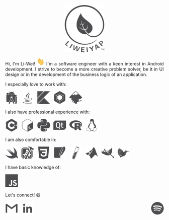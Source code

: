 <p align="center">
  <img height="150px" src="assets/logoPaths-noCircle-darkgrey-background-white.svg">
</p>

<p align="justify">
Hi, I'm Li-Wei! <img height="25px" width="25px" src="assets/waving-hand.gif"> I'm a software engineer with a keen interest in Android development. I strive to become a more creative problem solver, be it in UI design or in the development of the business logic of an application.
</p>

I especially love to work with:
<p float="left">
  <a href="https://developer.android.com/studio"><img src="assets/androidstudio-grey.svg" height="40"/></a>&ensp;
  <a href="https://www.java.com/en/"><img src="assets/java-grey.svg" height="40"/></a>&ensp;
  <a href="https://kotlinlang.org/"><img src="assets/kotlin-grey.svg" height="40"/></a>&ensp;
  <a href="https://developer.android.com/jetpack/compose"><img src="assets/jetpackcompose-grey.svg" height="40"/></a>&ensp;
  <a href="https://inkscape.org/"><img src="assets/inkscape-grey.svg" height="40"/></a>&ensp;
</p>

I also have professional experience with:
<p float="left">
  <a href="https://en.cppreference.com/w/"><img src="assets/cplusplus-grey.svg" height="40"/></a>&ensp;
  <a href="https://www.gnu.org/software/bash/"><img src="assets/gnubash-grey.svg" height="40"/></a>&ensp;
  <a href="https://www.python.org/"><img src="assets/python-grey.svg" height="40"/></a>&ensp;
  <a href="https://www.qt.io/"><img src="assets/qt-grey.svg" height="40"/></a>&ensp;
  <a href="https://www.r-project.org/"><img src="assets/r-grey.svg" height="40"/></a>&ensp;
  <a href="https://www.linux.org/"><img src="assets/linux-grey.svg" height="40"/></a>
</p>

I am also comfortable in:
<p float="left">
  <a href="https://swift.org/"><img src="assets/swift-grey.svg" height="40"/></a>&ensp;
  <a href="https://developer.apple.com/xcode/"><img src="assets/xcode-grey.svg" height="40"></a>&ensp;
  <a href="https://www.w3.org/Style/CSS/"><img src="assets/css3-grey.svg" height="40"/></a>&ensp;
  <a href="https://www.sqlite.org/index.html"><img src="assets/sqlite-grey.svg" height="40"/></a>&ensp;
  <a href="https://jekyllrb.com/"><img src="assets/jekyll-grey.svg" height="40"/></a>&ensp;
  <a href="https://uk.mathworks.com/products/matlab.html"><img src="assets/mathworks-grey.svg" height="40"/></a>&ensp;
  <a href="https://www.gimp.org/"><img src="assets/gimp-grey.svg" height="40"/></a>&ensp;
  <a href="https://www.latex-project.org/"><img src="assets/latex-grey.svg" height="40"/></a>
</p>

I have basic knowledge of:
<p float="left">
  <a href="https://en.wikipedia.org/wiki/JavaScript"><img src="assets/javascript-grey.svg" height="40"/></a>
</p>

Let's connect! :smile:
<p float="left">
  <a href="mailto:liweiyap@gmail.com"><img src="assets/gmail-resized-grey.svg" height="40"/></a>&ensp;
  <a href="https://www.linkedin.com/in/liweiyap/"><img src="assets/linkedin-inverted-grey.svg" height="40"/></a>
  <a href="https://open.spotify.com/playlist/0YxZJLaybfLprUoSN1QXp9?si=4j3R2m77QiGd_3RvUxL-RA" target="_blank"><img align="right" height="40" src="assets/spotify-grey.svg"/></a>
</p>
